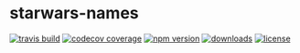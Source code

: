 # starwars-names

[![travis build](https://img.shields.io/travis/ricardoerikson/starwars-names-lib2.svg?style=flat-square)](https://travis-ci.org/ricardoerikson/starwars-names-lib2/)
[![codecov coverage](https://img.shields.io/codecov/c/github/ricardoerikson/starwars-names-lib2.svg)](https://codecov.io/gh/ricardoerikson/starwars-names-lib2)
[![npm version](https://img.shields.io/npm/v/starwars-names-dummy.svg)](http://npm.im/starwars-names-dummy)
[![downloads](https://img.shields.io/npm/dt/starwars-names-dummy.svg)](https://npm-stat.com/charts.html?package=starwars-names-dummy&from=2016-07-01)
[![license](https://img.shields.io/npm/l/starwars-names-dummy.svg)](http://opensource.org/licenses/MIT)